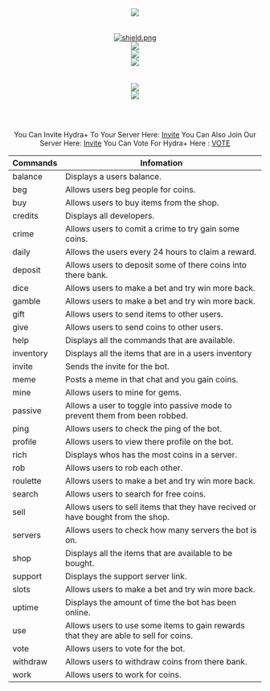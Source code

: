 <div align=center>
<center><a href="https://discord.gg/XqezQaK"><img src="https://media.discordapp.net/attachments/717671005941661747/776181978004717618/textfx_4.png"/></a></center>
<br><br>
  <div align=center>
    <a href="https://discord.gg/XqezQaK">
    <img src="https://discordapp.com/api/guilds/733807204938940447/widget.png?style=shield" alt="shield.png">
  </a>

    

  
<div align=center>
<center><a href="https://discord.gg/XqezQaK"><img src="https://top.gg/api/widget/status/679710920334639115.svg?noavatar=true&leftcolor=1A191A&lefttextcolor=00CDCD&righttextcolor=1A191A&rightcolor=1A191A"/></a></center> 

<center><a href="https://discord.gg/XqezQaK"><img src="https://top.gg/api/widget/servers/679710920334639115.svg?noavatar=true&leftcolor=1A191A&lefttextcolor=00CDCD&righttextcolor=1A191A&rightcolor=43b581"/></a></center>

<center><a href="https://top.gg/bot/679710920334639115/vote"><img src="https://top.gg/api/widget/upvotes/679710920334639115.svg?noavatar=true&leftcolor=1A191A&lefttextcolor=00CDCD&righttextcolor=1A191A&rightcolor=43b581"/></a></center>
<br><br>
<div align=center>
<center><a href="https://discord.gg/XqezQaK"><img src="https://i.gyazo.com/cfefbcfab29015900fa81220d49974cd.png"/></a></center>

<center><a href="https://discord.com/oauth2/authorize?client_id=679710920334639115&scope=bot&permissions=19456"><img src="https://i.gyazo.com/c226b9cd0b0412756e7922235a8382e9.png"/></a></center>

<br><br>

You Can Invite Hydra+ To Your Server Here: [Invite](https://discord.com/oauth2/authorize?client_id=679710920334639115&scope=bot&permissions=19456) 
You Can Also Join Our Server Here: [Invite](https://invite.gg/HydraBot)
You Can Vote For Hydra+ Here : [VOTE](https://top.gg/bot/679710920334639115/vote)

Commands | Infomation
-----|------------
balance | Displays a users balance.
beg | Allows users beg people for coins.
buy | Allows users to buy items from the shop.
credits | Displays all developers.
crime | Allows users to comit a crime to try gain some coins.
daily | Allows the users every 24 hours to claim a reward.
deposit | Allows users to deposit some of there coins into there bank.
dice | Allows users to make a bet and try win more back.
gamble | Allows users to make a bet and try win more back.
gift | Allows users to send items to other users.
give | Allows users to send coins to other users.
help | Displays all the commands that are available.
inventory | Displays all the items that are in a users inventory
invite | Sends the invite for the bot.
meme | Posts a meme in that chat and you gain coins.
mine | Allows users to mine for gems.
passive | Allows a user to toggle into passive mode to prevent them from been robbed.
ping | Allows users to check the ping of the bot.
profile | Allows users to view there profile on the bot.
rich | Displays whos has the most coins in a server.
rob | Allows users to rob each other.
roulette | Allows users to make a bet and try win more back.
search | Allows users to search for free coins.
sell | Allows users to sell items that they have recived or have bought from the shop.
servers | Allows users to check how many servers the bot is on.
shop | Displays all the items that are available to be bought.
support | Displays the support server link.
slots | Allows users to make a bet and try win more back.
uptime | Displays the amount of time the bot has been online.
use | Allows users to use some items to gain rewards that they are able to sell for coins.
vote | Allows users to vote for the bot.
withdraw | Allows users to withdraw coins from there bank.
work | Allows users to work for coins.
